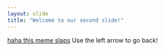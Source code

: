 ```yaml
---
layout: slide
title: "Welcome to our second slide!"
---
```

[haha this meme slaps](https://www.infobae.com/new-resizer/OdmNaSFZdZc82bB3eDsA-lmbLoE=/1200x900/filters:format(webp):quality(85)//cloudfront-us-east-1.images.arcpublishing.com/infobae/637ZRULOZJC2XJHV4W6WQWCDYQ.jpg)
Use the left arrow to go back!
